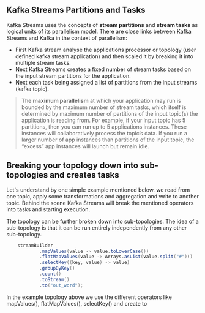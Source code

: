 ## Kafka Streams Partitions and Tasks
Kafka Streams uses the concepts of  **stream partitions**  and  **stream tasks**  as logical units of its parallelism model. There are close links between Kafka Streams and Kafka in the context of parallelism:

 - First Kafka stream analyse the applications processor or topology (user defined kafka stream application) and then scaled it by breaking it into multiple stream tasks.
 - Next Kafka Streams creates a fixed number of stream tasks based on the input stream partitions for the application.
 - Next each task being assigned a list of partitions from the input streams (kafka topic).
 

> The **maximum parallelism** at which your application may run is bounded by the maximum number of stream tasks, which itself is determined by maximum number of partitions of the input topic(s) the application is reading from. For example, if your input topic has 5 partitions, then you can run up to 5 applications instances. These instances will collaboratively process the topic’s data. If you run a larger number of app instances than partitions of the input topic, the “excess” app instances will launch but remain idle.

##  Breaking your topology down into sub-topologies and creates tasks
Let's understand by one simple example mentioned below. we read from one topic, apply some transformations and aggregation and write to another topic. Behind the scene Kafka Streams will break the mentioned operators into tasks and starting execution.

The topology can be further broken down into sub-topologies. The idea of a sub-topology is that it can be run entirely independently from any other sub-topology.

```scala
    streamBuilder
            .mapValues(value -> value.toLowerCase())
            .flatMapValues(value -> Arrays.asList(value.split("#")))
            .selectKey((key, value) -> value)
            .groupByKey()
            .count()
            .toStream()
            .to("out_word");
```
In the example topology above we use the different operators like mapValues(), flatMapValues(), selectKey() and create to
<!--stackedit_data:
eyJoaXN0b3J5IjpbLTY1OTgzOTY0MywtMTY5Mjc2NzcwLC04NT
I4NjE3NDcsMTMyMjYyMTMzMCwxMzYwNDM0MjUsMTAxNTgxMzUz
NCwtMjA4ODc0NjYxMiwyMDU2NzA2MTA1LDE5NjY4MTM1NzgsLT
YwOTA3NDI1OCw3OTc4ODg1MTUsOTM5NDkxNTkzLC02Mjk2MDgy
MTUsMTcxMzcxNDA0NCwxNjcxMDAxMzQyLDEzMTk5MzI1MDUsMT
E5NjI4MzMxNiwxNjc4NTg1MTk1LC01MDEwMTMyNjEsMjAzNjc3
MjQ0M119
-->